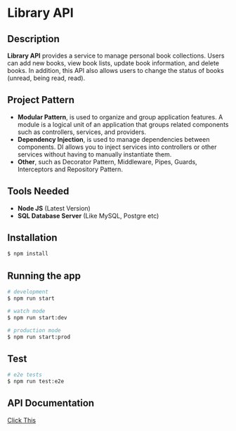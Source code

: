 # Library API
## Description
__Library API__ provides a service to manage personal book collections. Users can add new books, view book lists, update book information, and delete books. In addition, this API also allows users to change the status of books (unread, being read, read).

## Project Pattern
- __Modular Pattern__, is used to organize and group application features. A module is a logical unit of an application that groups related components such as controllers, services, and providers.
- __Dependency Injection__, is used to manage dependencies between components. DI allows you to inject services into controllers or other services without having to manually instantiate them.
- __Other__, such as Decorator Pattern, Middleware, Pipes, Guards, Interceptors and Repository Pattern.

## Tools Needed
- __Node JS__ (Latest Version)
- __SQL Database Server__ (Like MySQL, Postgre etc)

## Installation

```bash
$ npm install
```

## Running the app

```bash
# development
$ npm run start

# watch mode
$ npm run start:dev

# production mode
$ npm run start:prod
```

## Test

```bash
# e2e tests
$ npm run test:e2e
```

## API Documentation
[Click This](https://aisaif.github.io/library-api/)